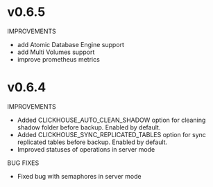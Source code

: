 # v0.6.5

IMPROVEMENTS
- add Atomic Database Engine support
- add Multi Volumes support
- improve prometheus metrics

# v0.6.4

IMPROVEMENTS

- Added CLICKHOUSE_AUTO_CLEAN_SHADOW option for cleaning shadow folder before backup. Enabled by default.
- Added CLICKHOUSE_SYNC_REPLICATED_TABLES option for sync replicated tables before backup. Enabled by default.
- Improved statuses of operations in server mode

BUG FIXES

- Fixed bug with semaphores in server mode
